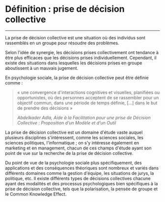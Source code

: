 # Définition : prise de décision collective
---

La prise de décision collective est une situation où des individus sont rassemblés en 
un groupe pour résoudre des problèmes.

Selon l'idée de synergie, les décisions prises collectivement ont tendance à être plus
efficaces que les décisions prises individuellement. Cependant, il existe des situations 
dans lesquelles les décisions prises en groupe aboutissent à un mauvais jugement.

En psychologie sociale, la prise de décision collective peut être définie comme :
> « une convergence d'interactions cognitives et visuelles, planifiées ou opportunistes, où 
> des personnes acceptent de se rassembler pour un objectif commun, dans une période de temps définie, 
> […] dans le but de prendre des décisions » 
>
>*Abdelkader Adla, Aide à la Facilitation 
pour une prise de Décision Collective : Proposition d’un Modèle et d’un Outil*

La prise de décision collective est un domaine d'étude vaste auquel plusieurs 
disciplines s'intéressent, comme les sciences sociales, les sciences politiques, 
l'informatique ; on s'y intéresse également en marketing et en management, 
chacun de ces champs d'étude ayant son point de vue sur la recherche de la prise 
de décision collective.

Du point de vue de la psychologie sociale plus spécifiquement, des applications et 
des conséquences théoriques sont nombreux et variés dans différents domaines comme 
la gestion d'équipe, les situations de jurys, la politique, etc. Il existe différents 
types de décisions collectives chacune ayant des modalités et des processus psychologiques 
bien spécifiques à la prise de décision collective, tels que la polarisation, la pensée de 
groupe et le Common Knowledge Effect.
